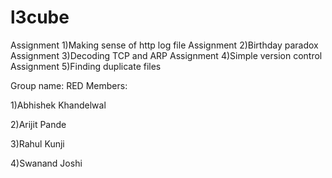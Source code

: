 l3cube
======
Assignment 1)Making sense of http log file
Assignment 2)Birthday paradox
Assignment 3)Decoding TCP and ARP
Assignment 4)Simple version control
Assignment 5)Finding duplicate files



Group name: RED
Members:


1)Abhishek Khandelwal


2)Arijit Pande


3)Rahul Kunji


4)Swanand Joshi
